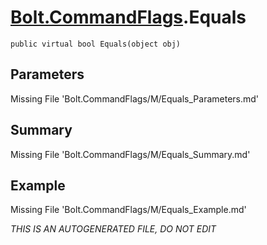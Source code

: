 # [Bolt.CommandFlags](Types/Bolt.CommandFlags.md).Equals
`public virtual bool Equals(object obj)`
## Parameters
Missing File 'Bolt.CommandFlags/M/Equals_Parameters.md'
## Summary
Missing File 'Bolt.CommandFlags/M/Equals_Summary.md'
## Example
Missing File 'Bolt.CommandFlags/M/Equals_Example.md'

*THIS IS AN AUTOGENERATED FILE, DO NOT EDIT*
